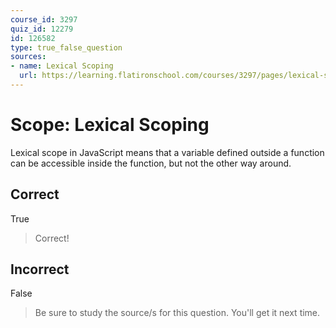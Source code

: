 ```yaml
---
course_id: 3297
quiz_id: 12279
id: 126582
type: true_false_question
sources:
- name: Lexical Scoping
  url: https://learning.flatironschool.com/courses/3297/pages/lexical-scoping?module_item_id=143573
---
```


# Scope: Lexical Scoping

Lexical scope in JavaScript means that a variable defined outside a function can
be accessible inside the function, but not the other way around.

## Correct

True

> Correct!

## Incorrect

False

> Be sure to study the source/s for this question. You'll get it next time.
